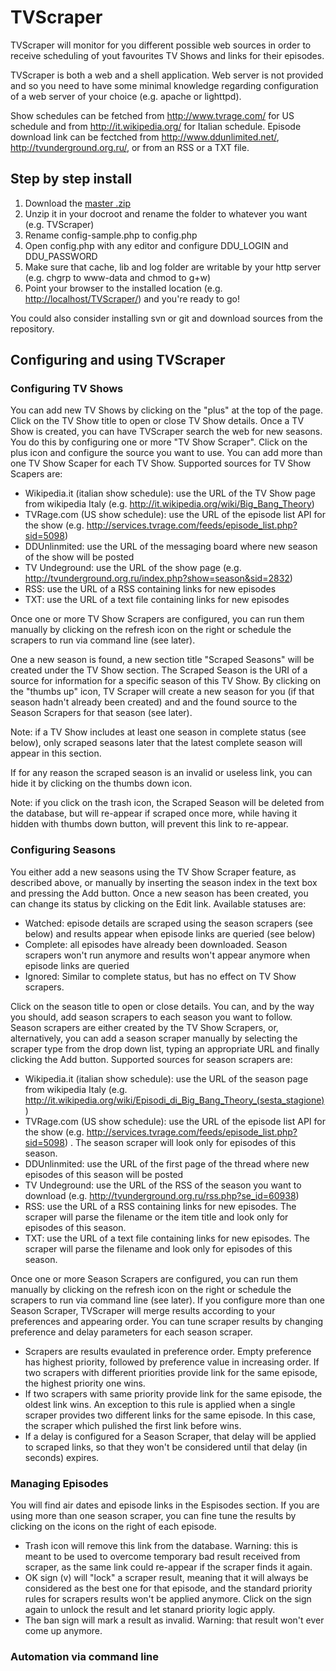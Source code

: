 TVScraper
=========

TVScraper will monitor for you different possible web sources in order to receive scheduling of yout favourites TV Shows
and links for their episodes.

TVScraper is both a web and a shell application. Web server is not provided and so you need to have some minimal 
knowledge regarding configuration of a web server of your choice (e.g. apache or lighttpd).

Show schedules can be fetched from <http://www.tvrage.com/> for US schedule and from <http://it.wikipedia.org/> for Italian
schedule. Episode download link can be fectched from <http://www.ddunlimited.net/>, <http://tvunderground.org.ru/>, or from
an RSS or a TXT file.

## Step by step install ##

1.  Download the [master .zip](https://github.com/allu77/TVScraper/archive/master.zip)
2.  Unzip it in your docroot and rename the folder to whatever you want (e.g. TVScraper)
3.  Rename config-sample.php to config.php
4.  Open config.php with any editor and configure DDU\_LOGIN and DDU\_PASSWORD
5.  Make sure that cache, lib and log folder are writable by your http server (e.g. chgrp to www-data and chmod to g+w)
6.  Point your browser to the installed location (e.g. <http://localhost/TVScraper/>) and you're ready to go!

You could also consider installing svn or git and download sources from the repository.

## Configuring and using TVScraper ##

### Configuring TV Shows ###

You can add new TV Shows by clicking on the "plus" at the top of the page. Click on the TV Show title to open 
or close TV Show details. Once a TV Show is created, 
you can have TVScraper search the web for new seasons. You do this by configuring one or more "TV Show Scraper". Click 
on the plus icon and configure the source you want to use. You can add more than one TV Show Scaper for each TV Show. 
Supported sources for TV Show Scapers are:

- Wikipedia.it (italian show schedule): use the URL of the TV Show page from wikipedia Italy (e.g. <http://it.wikipedia.org/wiki/Big_Bang_Theory>)
- TVRage.com (US show schedule): use the URL of the episode list API for the show (e.g. <http://services.tvrage.com/feeds/episode_list.php?sid=5098>) 
- DDUnlinmited: use the URL of the messaging board where new season of the show will be posted
- TV Undeground: use the URL of the show page (e.g. <http://tvunderground.org.ru/index.php?show=season&sid=2832>)
- RSS: use the URL of a RSS containing links for new episodes
- TXT: use the URL of a text file containing links for new episodes

Once one or more TV Show Scrapers are configured, you can run them manually by clicking on the refresh icon on the right
or schedule the scrapers to run via command line (see later). 

One a new season is found, a new section title "Scraped Seasons" will be created under the TV Show section. The
Scraped Season is the URI of a source for information for a specific season of this TV Show. By clicking
on the "thumbs up" icon, TV Scraper will create a new season for you (if that season hadn't already been created) and
and the found source to the Season Scrapers for that season (see later).

Note: if a TV Show includes at least one season in complete status (see below), only scraped seasons later that the
latest complete season will appear in this section.

If for any reason the scraped season is an invalid or useless link, you can hide it by clicking on the thumbs down icon.

Note: if you click on the trash icon, the Scraped Season will be deleted from the database, but will re-appear if
scraped once more, while having it hidden with thumbs down button, will prevent this link to re-appear.

### Configuring Seasons ###

You either add a new seasons using the TV Show Scraper feature, as described above, or manually by inserting the season
index in the text box and pressing the Add button. Once a new season has been created, you can change its status by 
clicking on the Edit link. Available statuses are:

- Watched: episode details are scraped using the season scrapers (see below) and results appear when episode links are
queried (see below)
- Complete: all episodes have already been downloaded. Season scrapers won't run anymore and results won't appear anymore 
when episode links are queried
- Ignored: Similar to complete status, but has no effect on TV Show scrapers.

Click on the season title to open or close details. You can, and by the way you should, add season scrapers to each
season you want to follow. Season scrapers are either created by the TV Show Scrapers, or, alternatively, you can add
a season scraper manually by selecting the scraper type from the drop down list, typing an appropriate URL and finally
clicking the Add button. Supported sources for season scrapers are:

- Wikipedia.it (italian show schedule): use the URL of the season page from wikipedia Italy (e.g. <http://it.wikipedia.org/wiki/Episodi_di_Big_Bang_Theory_(sesta_stagione)>)
- TVRage.com (US show schedule): use the URL of the episode list API for the show (e.g. <http://services.tvrage.com/feeds/episode_list.php?sid=5098>) . The season scraper will look only for episodes of this season.
- DDUnlinmited: use the URL of the first page of the thread where new episodes of this season will be posted
- TV Undeground: use the URL of the RSS of the season you want to download (e.g. <http://tvunderground.org.ru/rss.php?se_id=60938>)
- RSS: use the URL of a RSS containing links for new episodes. The scraper will parse the filename or the item title and look only
for episodes of this season.
- TXT: use the URL of a text file containing links for new episodes. The scraper will parse the filename and look only for episodes of this season.

Once one or more Season Scrapers are configured, you can run them manually by clicking on the refresh icon on the right
or schedule the scrapers to run via command line (see later). If you configure more than one Season Scraper, TVScraper will
merge results according to your preferences and appearing order. You can tune scraper results by changing preference and
delay parameters for each season scraper.

- Scrapers are results evaulated in preference order. Empty preference has highest priority, followed by preference value 
in increasing order. If two scrapers with different priorities provide link for the same episode, the highest priority one
wins.
- If two scrapers with same priority provide link for the same episode, the oldest link wins. An exception to this rule 
is applied when a single scraper provides two different links for the same episode. In this case, the scraper which pulished
the first link before wins.
- If a delay is configured for a Season Scraper, that delay will be applied to scraped links, so that they won't be considered
until that delay (in seconds) expires.

### Managing Episodes ###

You will find air dates and episode links in the Espisodes section. If you are using more than one season scraper, you can
fine tune the results by clicking on the icons on the right of each episode. 

- Trash icon will remove this link from the database. Warning: this is meant to be used to overcome temporary bad result 
received from scraper, as the same link could re-appear if the scraper finds it again. 
- OK sign (v) will "lock" a scraper result, meaning that it will always be considered as the best one for that episode, and
the standard priority rules for scrapers results won't be applied anymore. Click on the sign again to unlock the result and
let stanard priority logic apply.
- The ban sign will mark a result as invalid. Warning: that result won't ever come up anymore.

### Automation via command line ###

